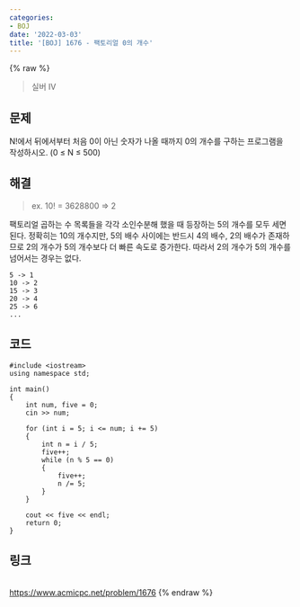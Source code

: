 ```yaml
---
categories:
- BOJ
date: '2022-03-03'
title: '[BOJ] 1676 - 팩토리얼 0의 개수'
---
```


{% raw %}
>실버 IV

## 문제
N!에서 뒤에서부터 처음 0이 아닌 숫자가 나올 때까지 0의 개수를 구하는 프로그램을 작성하시오. (0 ≤ N ≤ 500)

##  해결
> ex. 10! = 3628800 => 2<br>

팩토리얼 곱하는 수 목록들을 각각 소인수분해 했을 때 등장하는 5의 개수를 모두 세면 된다. 정확히는 10의 개수지만, 5의 배수 사이에는 반드시 4의 배수, 2의 배수가 존재하므로 2의 개수가 5의 개수보다 더 빠른 속도로 증가한다. 따라서 2의 개수가 5의 개수를 넘어서는 경우는 없다.

```
5 -> 1
10 -> 2
15 -> 3
20 -> 4
25 -> 6
...
```

## 코드
```
#include <iostream>
using namespace std;

int main()
{
	int num, five = 0;
	cin >> num;

	for (int i = 5; i <= num; i += 5)
	{
		int n = i / 5;
		five++;
		while (n % 5 == 0)
		{
			five++;
			n /= 5;
		}
	}

	cout << five << endl;
	return 0;
}
```

## 링크
<br>https://www.acmicpc.net/problem/1676
{% endraw %}
